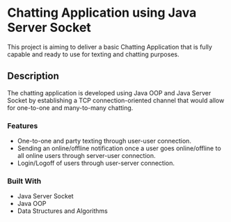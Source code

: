 # Chatting Application using Java Server Socket

This project is aiming to deliver a basic Chatting Application that is fully capable and ready to use for texting and chatting purposes.

## Description

The chatting application is developed using Java OOP and Java Server Socket by establishing a TCP connection-oriented channel that would allow for one-to-one and many-to-many chatting.

### Features

- One-to-one and party texting through user-user connection.
- Sending an online/offline notification once a user goes online/offline to all online users through server-user connection.
- Login/Logoff of users through user-server connection.

### Built With

- Java Server Socket
- Java OOP
- Data Structures and Algorithms

